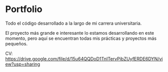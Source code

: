 # Portfolio
Todo el código desarrollado a la largo de mi carrera universitaria.

El proyecto más grande e interesante lo estamos desarrollando en este momento, pero aquí se encuentran todas mis prácticas y proyectos más pequeños.

CV: https://drive.google.com/file/d/15u64QQDoD1TnITervPibZUyfERDE6DYN/view?usp=sharing
